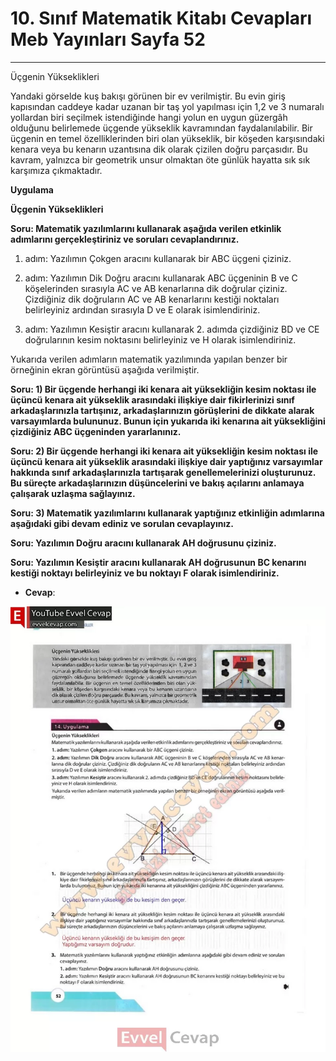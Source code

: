 # 10. Sınıf Matematik Kitabı Cevapları Meb Yayınları Sayfa 52

---

Üçgenin Yükseklikleri

 Yandaki görselde kuş bakışı görünen bir ev verilmiştir. Bu evin giriş kapısından caddeye kadar uzanan bir taş yol yapılması için 1,2 ve 3 numaralı yollardan biri seçilmek istendiğinde hangi yolun en uygun güzergâh olduğunu belirlemede üçgende yükseklik kavramından faydalanılabilir. Bir üçgenin en temel özelliklerinden biri olan yükseklik, bir köşeden karşısındaki kenara veya bu kenarın uzantısına dik olarak çizilen doğru parçasıdır. Bu kavram, yalnızca bir geometrik unsur olmaktan öte günlük hayatta sık sık karşımıza çıkmaktadır.

**Uygulama**

**Üçgenin Yükseklikleri**

**Soru: Matematik yazılımlarını kullanarak aşağıda verilen etkinlik adımlarını gerçekleştiriniz ve soruları cevaplandırınız.**

1. adım: Yazılımın Çokgen aracını kullanarak bir ABC üçgeni çiziniz.

 2. adım: Yazılımın Dik Doğru aracını kullanarak ABC üçgeninin B ve C köşelerinden sırasıyla AC ve AB kenarlarına dik doğrular çiziniz. Çizdiğiniz dik doğruların AC ve AB kenarlarını kestiği noktaları belirleyiniz ardından sırasıyla D ve E olarak isimlendiriniz.

 3. adım: Yazılımın Kesiştir aracını kullanarak 2. adımda çizdiğiniz BD ve CE doğrularının kesim noktasını belirleyiniz ve H olarak isimlendiriniz.

 Yukarıda verilen adımların matematik yazılımında yapılan benzer bir örneğinin ekran görüntüsü aşağıda verilmiştir.

**Soru: 1) Bir üçgende herhangi iki kenara ait yüksekliğin kesim noktası ile üçüncü kenara ait yükseklik arasındaki ilişkiye dair fikirlerinizi sınıf arkadaşlarınızla tartışınız, arkadaşlarınızın görüşlerini de dikkate alarak varsayımlarda bulununuz. Bunun için yukarıda iki kenarına ait yüksekliğini çizdiğiniz ABC üçgeninden yararlanınız.**

**Soru: 2) Bir üçgende herhangi iki kenara ait yüksekliğin kesim noktası ile üçüncü kenara ait yükseklik arasındaki ilişkiye dair yaptığınız varsayımlar hakkında sınıf arkadaşlarınızla tartışarak genellemelerinizi oluşturunuz. Bu süreçte arkadaşlarınızın düşüncelerini ve bakış açılarını anlamaya çalışarak uzlaşma sağlayınız.**

**Soru: 3) Matematik yazılımlarını kullanarak yaptığınız etkinliğin adımlarına aşağıdaki gibi devam ediniz ve sorulan cevaplayınız.**

**Soru: Yazılımın Doğru aracını kullanarak AH doğrusunu çiziniz.**

**Soru: Yazılımın Kesiştir aracını kullanarak AH doğrusunun BC kenarını kestiği noktayı belirleyiniz ve bu noktayı F olarak isimlendiriniz.**

-   **Cevap**:

![Image 1](./image_1.webp)